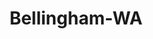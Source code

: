 ---
title: Bellingham-WA
slug: bellingham-wa
f_state:
- cms/state/washington.md
f_locations:
- cms/payday-loan/ace-cash-advance-899.md
- cms/payday-loan/advance-america-2504.md
- cms/payday-loan/check-into-cash-12564.md
- cms/payday-loan/check-into-cash-of-washington-13683.md
- cms/payday-loan/check-into-cash-of-washington-13697.md
- cms/payday-loan/check-masters-13816.md
- cms/payday-loan/check-station-14049.md
- cms/payday-loan/check-system-inc-14079.md
- cms/payday-loan/moneytree-21895.md
- cms/payday-loan/moneytree-21922.md
updated-on: '2024-05-30T13:41:28.615Z'
created-on: '2024-05-30T13:41:28.615Z'
published-on: '2024-05-30T13:54:32.469Z'
f_city: Bellingham
layout: '[city].html'
tags: city
---
